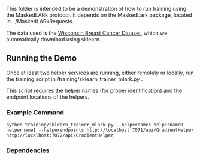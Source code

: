 This folder is intended to be a demonstration of how to run training using the MaskedLARk protocol. It depends on the MaskedLark package, located in ../MaskedLARkRequests.

The data used is the [Wisconsin Breast Cancer Dataset](https://archive-beta.ics.uci.edu/ml/datasets/breast+cancer+wisconsin+diagnostic), which we automatically download using sklearn.

## Running the Demo

Once at least two helper services are running, either remotely or locally, run the training script in /training/sklearn_trainer_mlark.py .

This script requires the helper names (for proper identification) and the endpoint locations of the helpers.

### Example Command

```buildoutcfg
python training/sklearn_trainer_mlark.py --helpernames helpername0 helpername1 --helperendpoints http://localhost:7071/api/GradientHelper http://localhost:7072/api/GradientHelper
```


### Dependencies

